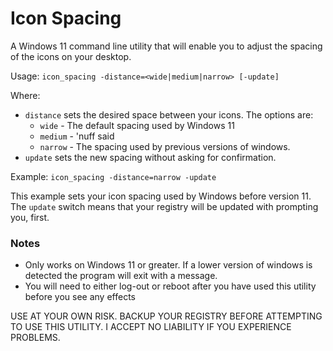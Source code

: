 # Icon Spacing

A Windows 11 command line utility that will enable you to adjust the spacing of the icons on your desktop.

Usage:
    `icon_spacing -distance=<wide|medium|narrow> [-update]`

Where:

- `distance` sets the desired space between your icons. The options are:
  - `wide` - The default spacing used by Windows 11
  - `medium` - 'nuff said
  - `narrow` - The spacing used by previous versions of windows.
- `update` sets the new spacing without asking for confirmation.

Example:
    `icon_spacing -distance=narrow -update`

This example sets your icon spacing used by Windows before version 11. The `update` switch means that your registry will be updated with prompting you, first.

  
### Notes
- Only works on Windows 11 or greater. If a lower version of windows is detected the program will exit with a message.
- You will need to either log-out or reboot after you have used this utility before you see any effects

USE AT YOUR OWN RISK. BACKUP YOUR REGISTRY BEFORE ATTEMPTING TO USE THIS UTILITY. I ACCEPT NO LIABILITY IF YOU EXPERIENCE PROBLEMS.    
